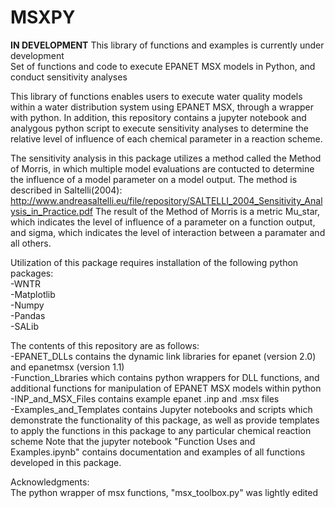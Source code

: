 # MSXPY
 **IN DEVELOPMENT** This library of functions and examples is currently under development </br>
 Set of functions and code to execute EPANET MSX models in Python, and conduct sensitivity analyses
 
This library of functions enables users to execute water quality models within a water distribution system using EPANET MSX, through a wrapper with python. In addition, this repository contains a jupyter notebook and analygous python script to execute sensitivity analyses to determine the relative level of influence of each chemical parameter in a reaction scheme. 

The sensitivity analysis in this package utilizes a method called the Method of Morris, in which multiple model evaluations are contucted to determine the influence of a model parameter on a model output. The method is described in Saltelli(2004): http://www.andreasaltelli.eu/file/repository/SALTELLI_2004_Sensitivity_Analysis_in_Practice.pdf
The result of the Method of Morris is a metric Mu_star, which indicates the level of influence of a parameter on a function output, and sigma, which indicates the level of interaction between a paramater and all others. 


Utilization of this package requires installation of the following python packages:
<br>
-WNTR
<br>
-Matplotlib
<br>
-Numpy
<br>
-Pandas
<br>
-SALib

The contents of this repository are as follows:
<br> 
-EPANET_DLLs contains the dynamic link libraries for epanet (version 2.0) and epanetmsx (version 1.1)
<br>
-Function_Lbraries which contains python wrappers for DLL functions, and additional functions for manipulation of EPANET MSX models within python
<br>
-INP_and_MSX_Files contains example epanet .inp and .msx files
<br>
-Examples_and_Templates contains Jupyter notebooks and scripts which demonstrate the functionality of this package, as well as provide templates to apply the functions in this package to any particular chemical reaction scheme
Note that the jupyter notebook "Function Uses and Examples.ipynb" contains documentation and examples of all functions developed in this package.


Acknowledgments:
<br> The python wrapper of msx functions, "msx_toolbox.py" was lightly edited 
